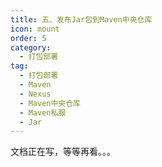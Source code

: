 ```yaml
---
title: 五、发布Jar包到Maven中央仓库
icon: mount
order: 5
category:
  - 打包部署
tag:
  - 打包部署
  - Maven
  - Nexus
  - Maven中央仓库
  - Maven私服
  - Jar
---
```


文档正在写，等等再看。。。
